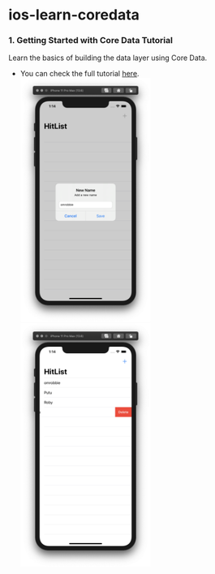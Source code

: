 # ios-learn-coredata

### 1. Getting Started with Core Data Tutorial
Learn the basics of building the data layer using Core Data.<br>
* You can check the full tutorial [here](https://www.raywenderlich.com/7569-getting-started-with-core-data-tutorial).<br>
<img src="CoreData-001/screenshot/preview1.png" width=256 />&nbsp;
<img src="CoreData-001/screenshot/preview2.png" width=256 />&nbsp;
